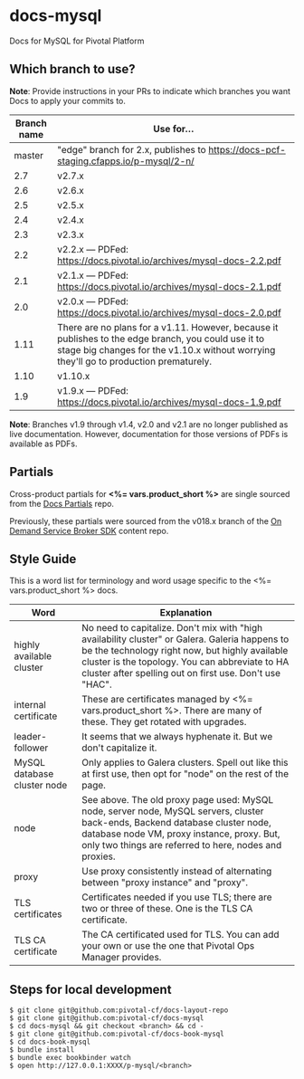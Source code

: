 docs-mysql
==========

Docs for MySQL for Pivotal Platform

## Which branch to use?

**Note**: Provide instructions in your PRs to indicate which branches you want Docs to apply your commits to.

| Branch name | Use for… |
|-------------| -------|
| master      | "edge" branch for 2.x, publishes to https://docs-pcf-staging.cfapps.io/p-mysql/2-n/|
| 2.7         | v2.7.x |
| 2.6         | v2.6.x |
| 2.5         | v2.5.x |
| 2.4         | v2.4.x |
| 2.3         | v2.3.x |
| 2.2         | v2.2.x — PDFed: https://docs.pivotal.io/archives/mysql-docs-2.2.pdf |
| 2.1         | v2.1.x — PDFed: https://docs.pivotal.io/archives/mysql-docs-2.1.pdf |
| 2.0         | v2.0.x — PDFed: https://docs.pivotal.io/archives/mysql-docs-2.0.pdf |
| 1.11        | There are no plans for a v1.11. However, because it publishes to the edge branch, you could use it to stage big changes for the v1.10.x without worrying they'll go to production prematurely. |
| 1.10        | v1.10.x |
| 1.9         | v1.9.x — PDFed: https://docs.pivotal.io/archives/mysql-docs-1.9.pdf |

**Note**: Branches v1.9 through v1.4, v2.0 and v2.1 are no longer published as live documentation. However, documentation for those versions of PDFs is available as PDFs.

## Partials

Cross-product partials for **<%= vars.product_short %>** are single sourced from the [Docs Partials](https://github.com/pivotal-cf/docs-partials) repo.

Previously, these partials were sourced from the v018.x branch of the [On Demand Service Broker SDK](https://github.com/pivotal-cf/docs-on-demand-service-broker/tree/v0.18.x) content repo.

## Style Guide

This is a word list for terminology and word usage specific to the <%= vars.product_short %> docs.

| Word | Explanation |
|------|-------------|
| highly available cluster | No need to capitalize. Don't mix with "high availability cluster" or Galera. Galeria happens to be the technology right now, but highly available cluster is the topology. You can abbreviate to HA cluster after spelling out on first use. Don't use "HAC". |
| internal certificate | These are certificates managed by <%= vars.product_short %>. There are many of these. They get rotated with upgrades. |
| leader-follower | It seems that we always hyphenate it. But we don't capitalize it. |
| MySQL database cluster node | Only applies to Galera clusters. Spell out like this at first use, then opt for "node" on the rest of the page. |
| node | See above. The old proxy page used: MySQL node, server node, MySQL servers, cluster back-ends, Backend database cluster node, database node VM, proxy instance, proxy. But, only two things are referred to here, nodes and proxies. |
| proxy | Use proxy consistently instead of alternating between "proxy instance" and "proxy". |
| TLS certificates | Certificates needed if you use TLS; there are two or three of these. One is the TLS CA certificate. |
| TLS CA certificate | The CA certificated used for TLS. You can add your own or use the one that Pivotal Ops Manager provides. |




## Steps for local development
```
$ git clone git@github.com:pivotal-cf/docs-layout-repo
$ git clone git@github.com:pivotal-cf/docs-mysql
$ cd docs-mysql && git checkout <branch> && cd -
$ git clone git@github.com:pivotal-cf/docs-book-mysql
$ cd docs-book-mysql
$ bundle install
$ bundle exec bookbinder watch
$ open http://127.0.0.1:XXXX/p-mysql/<branch>
```
